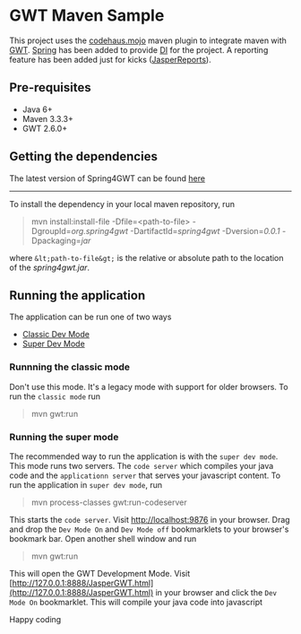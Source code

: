 # GWT Maven Sample
This project uses the [codehaus.mojo](https://gwt-maven-plugin.github.io/gwt-maven-plugin/) maven plugin to integrate maven with [GWT](http://www.gwtproject.org/). [Spring](http://spring.io/) has been added to provide [DI](https://en.wikipedia.org/wiki/Dependency_injection) for the project. A reporting feature has been added just for kicks ([JasperReports](http://community.jaspersoft.com/project/jasperreports-library)).

## Pre-requisites
- Java 6+
- Maven 3.3.3+
- GWT 2.6.0+

## Getting the dependencies
The latest version of Spring4GWT can be found [here](https://code.google.com/archive/p/spring4gwt/downloads)

---
To install the dependency in your local maven repository, run 
> mvn install:install-file -Dfile=&lt;path-to-file&gt; -DgroupId=_org.spring4gwt_ 
-DartifactId=_spring4gwt_ -Dversion=_0.0.1_ -Dpackaging=_jar_

where `&lt;path-to-file&gt;` is the relative or absolute path to the location of the _spring4gwt.jar_.

## Running the application
The application can be run one of two ways
- [Classic Dev Mode](http://www.gwtproject.org/doc/latest/DevGuideCompilingAndDebugging.html)
- [Super Dev Mode](http://www.gwtproject.org/articles/superdevmode.html)

### Runnning the classic mode
Don't use this mode. It's a legacy mode with support for older browsers. To run the `classic mode` run 
> mvn gwt:run

### Running the super mode
The recommended way to run the application is with the `super dev mode`. This mode runs two servers. The `code server` which compiles your java code and the `applicationn server` that serves your javascript content.
To run the application in `super dev mode`, run
> mvn process-classes gwt:run-codeserver

This starts the `code server`. Visit [http://localhost:9876](http://localhost:9876) in your browser. Drag and drop the `Dev Mode On` and `Dev Mode off` bookmarklets to your browser's bookmark bar.
Open another shell window and run
> mvn gwt:run

This will open the GWT Development Mode. Visit [http://127.0.0.1:8888/JasperGWT.html](http://127.0.0.1:8888/JasperGWT.html) in your browser and click the `Dev Mode On` bookmarklet. This will compile your java code into javascript

Happy coding
